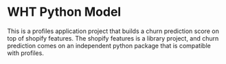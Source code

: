 # WHT Python Model

This is a profiles application project that builds a churn prediction score on top of shopify features. The shopify features is a library project, and churn prediction comes on an independent python package that is compatible with profiles. 